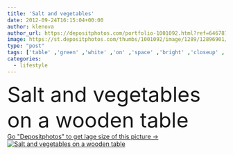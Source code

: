 ```yaml
---
title: 'Salt and vegetables'
date: 2012-09-24T16:15:04+00:00
author: klenova
author_url: https://depositphotos.com/portfolio-1001092.html?ref=64678756
image: https://st.depositphotos.com/thumbs/1001092/image/1289/12896901/api_thumb_450.jpg?forcejpeg=true
type: "post"
tags: ['table' ,'green' ,'white' ,'on' ,'space' ,'bright' ,'closeup' ,'herb' ,'herbal' ,'leaf' ,'health' ,'healthy' ,'life' ,'natural' ,'food' ,'wooden' ,'cooking' ,'ingredient' ,'preparation' ,'spoon' ,'recipe' ,'vegetable' ,'freshness' ,'rustic' ,'cookery' ,'cook' ,'concept' ,'salad' ,'vegetables' ,'agriculture' ,'gourmet' ,'lifestyle' ,'still' ,'culinary' ,'spice' ,'salt' ,'a' ,'and' ,'chives' ,'condiments' ]
categories: 
  - lifestyle
---
```

<div aling="center">
            <font size="60"> Salt and vegetables on a wooden table</font>   
</div>
<div>
    <a href='https://st.depositphotos.com/thumbs/1001092/image/1289/12896901/api_thumb_450.jpg?forcejpeg=true?ref=64678756' target=_blank > Go "Depositphotos" to get lage size of this picture ->
        <img href='https://st.depositphotos.com/thumbs/1001092/image/1289/12896901/api_thumb_450.jpg?forcejpeg=true?ref=64678756' src='https://st.depositphotos.com/1001092/1289/i/950/depositphotos_12896901-stock-photo-salt-and-vegetables.jpg?forcejpeg=true' alt='Salt and vegetables on a wooden table' >
    </a>
</div>
